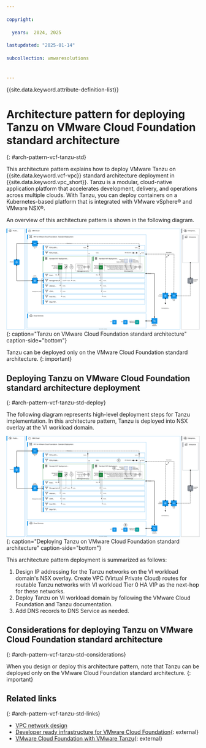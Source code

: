 ```yaml
---

copyright:

  years:  2024, 2025

lastupdated: "2025-01-14"

subcollection: vmwaresolutions


---
```


{{site.data.keyword.attribute-definition-list}}

# Architecture pattern for deploying Tanzu on VMware Cloud Foundation standard architecture
{: #arch-pattern-vcf-tanzu-std}

This architecture pattern explains how to deploy VMware Tanzu on {{site.data.keyword.vcf-vpc}} standard architecture deployment in {{site.data.keyword.vpc_short}}. Tanzu is a modular, cloud-native application platform that accelerates development, delivery, and operations across multiple clouds. With Tanzu, you can deploy containers on a Kubernetes-based platform that is integrated with VMware vSphere® and VMware NSX®.

An overview of this architecture pattern is shown in the following diagram.

![Tanzu on VMware Cloud Foundation standard architecture](../../images/vcf-arch-tanzu-std.svg "Tanzu on VMware Cloud Foundation standard architecture."){: caption="Tanzu on VMware Cloud Foundation standard architecture" caption-side="bottom"}

Tanzu can be deployed only on the VMware Cloud Foundation standard architecture.
{: important}

## Deploying Tanzu on VMware Cloud Foundation standard architecture deployment
{: #arch-pattern-vcf-tanzu-std-deploy}

The following diagram represents high-level deployment steps for Tanzu implementation. In this architecture pattern, Tanzu is deployed into NSX overlay at the VI workload domain.

![Deploying Tanzu on VMware Cloud Foundation standard architecture](../../images/vcf-arch-tanzu-std-steps.svg "Deploying Tanzu on VMware Cloud Foundation standard architecture."){: caption="Deploying Tanzu on VMware Cloud Foundation standard architecture" caption-side="bottom"}

This architecture pattern deployment is summarized as follows:

1. Design IP addressing for the Tanzu networks on the VI workload domain's NSX overlay. Create VPC (Virtual Private Cloud) routes for routable Tanzu networks with VI workload Tier 0 HA VIP as the next-hop for these networks.
1. Deploy Tanzu on VI workload domain by following the VMware Cloud Foundation and Tanzu documentation.
1. Add DNS records to DNS Service as needed.

## Considerations for deploying Tanzu on VMware Cloud Foundation standard architecture
{: #arch-pattern-vcf-tanzu-std-considerations}

When you design or deploy this architecture pattern, note that Tanzu can be deployed only on the VMware Cloud Foundation standard architecture.
{: important}

## Related links
{: #arch-pattern-vcf-tanzu-std-links}

* [VPC network design](/docs/vmwaresolutions?topic=vmwaresolutions-vpc-vcf-vpc-deployment)
* [Developer ready infrastructure for VMware Cloud Foundation](https://techdocs.broadcom.com/us/en/vmware-cis/vcf/vvs/1-0/developer-ready-infrastructure-for-vmware-cloud-foundation.html){: external}
* [VMware Cloud Foundation with VMware Tanzu](https://docs.vmware.com/en/VMware-Cloud-Foundation/5.1/vcf-admin/GUID-9BEED8EB-0DD7-4AC1-A9ED-216EDEA97D6C.html){: external}
